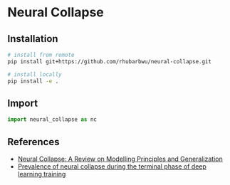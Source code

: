# Neural Collapse

## Installation

```sh
# install from remote
pip install git+https://github.com/rhubarbwu/neural-collapse.git

# install locally
pip install -e .
```

## Import

```py
import neural_collapse as nc
```

## References

- [Neural Collapse: A Review on Modelling Principles and Generalization](https://arxiv.org/abs/2206.04041)
- [Prevalence of neural collapse during the terminal phase of deep learning training](https://www.pnas.org/doi/full/10.1073/pnas.2015509117)
